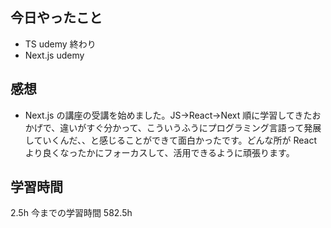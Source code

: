 ## 今日やったこと

- TS udemy 終わり
- Next.js udemy

## 感想

- Next.js の講座の受講を始めました。JS->React->Next 順に学習してきたおかげで、違いがすぐ分かって、こういうふうにプログラミング言語って発展していくんだ、、と感じることができて面白かったです。どんな所が React より良くなったかにフォーカスして、活用できるように頑張ります。

## 学習時間

2.5h
今までの学習時間 582.5h
